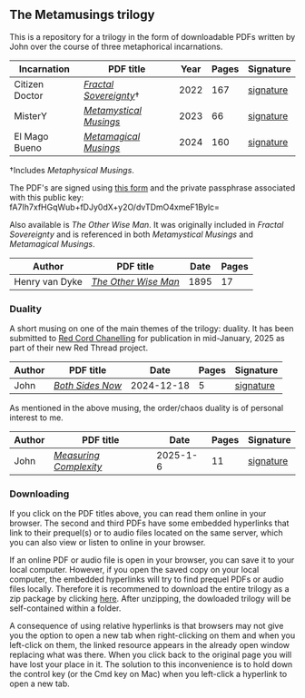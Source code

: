 ## The Metamusings trilogy
This is a repository for a trilogy in the form of downloadable PDFs written by John over the course of three metaphorical incarnations.

|**Incarnation**|**PDF title**|**Year**|**Pages**|**Signature**|
|---------------|-------------|--------|---------|-------------|
|Citizen Doctor |[*Fractal Sovereignty*](https://metamagical-musings.github.io/Fractal-Sovereignty.pdf)†|2022|167|[signature](https://metamagical-musings.github.io/signatures/Fractal-Sovereignty.txt)|
|MisterY        |[*Metamystical Musings*](https://metamagical-musings.github.io/Metamystical-Musings.pdf)|2023|66|[signature](https://metamagical-musings.github.io/signatures/Metamystical-Musings.txt)|
|El Mago Bueno  |[*Metamagical Musings*](https://metamagical-musings.github.io/Metamagical-Musings.pdf)|2024|160|[signature](https://metamagical-musings.github.io/signatures/Metamagical-Musings.txt)|

†Includes *Metaphysical Musings*.

The PDF's are signed using [this form](https://metamagical-musings.github.io/hash-and-sign.html) and the private passphrase associated
with this public key: fA7Ih7xfHGqWub+fDJy0dX+y2O/dvTDmO4xmeF1Bylc=

Also available is *The Other Wise Man*. It was originally included in *Fractal Sovereignty* and is referenced in both *Metamystical Musings* and *Metamagical Musings*.

|**Author**|**PDF title**|**Date**|**Pages**|
|----------|-------------|--------|---------|
|Henry van Dyke |[*The Other Wise Man*](https://metamagical-musings.github.io/The-Other-Wise-Man.pdf)|1895|17|

### Duality
A short musing on one of the main themes of the trilogy: duality. It has been submitted to [Red Cord Chanelling](https://www.redcordchanneling.com/)
for publication in mid-January, 2025 as part of their new Red Thread project. 

|**Author**|**PDF title**|**Date**|**Pages**|**Signature**|
|----------|-------------|--------|---------|-------------|
|John |[*Both Sides Now*](https://metamagical-musings.github.io/Both-Sides-Now.pdf)|2024-12-18|5|[signature](https://metamagical-musings.github.io/signatures/Both-Sides-Now.txt)|

As mentioned in the above musing, the order/chaos duality is of personal interest to me.

|**Author**|**PDF title**|**Date**|**Pages**|**Signature**|
|----------|-------------|--------|---------|-------------|
|John |[*Measuring Complexity*](https://metamagical-musings.github.io/Measuring-Complexity.pdf)|2025-1-6|11|[signature](https://metamagical-musings.github.io/signatures/Measuring-Complexity.txt)|

### Downloading
If you click on the PDF titles above, you can read them online in your browser. The second and third PDFs have some embedded hyperlinks that link to their prequel(s) or to audio files located on the same server, which you can also view or listen to online in your browser.

If an online PDF or audio file is open in your browser, you can save it to your local computer. However, if you open the saved copy on your local computer, the embedded hyperlinks will try to find prequel PDFs or audio files locally. Therefore it is recommened to download the entire trilogy as a zip package by clicking [here](https://github.com/metamagical-musings/metamagical-musings.github.io/archive/refs/heads/main.zip). After unzipping, the dowloaded trilogy will be self-contained within a folder.

A consequence of using relative hyperlinks is that browsers may not give you the option to open a new tab when right-clicking on them and when you left-click on them, the linked resource appears in the already open window replacing what was there. When you click back to the original page you will have lost your place in it. The solution to this inconvenience is to hold down the control key (or the Cmd key on Mac) when you left-click a hyperlink to open a new tab.